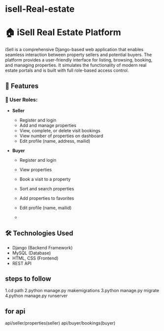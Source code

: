# isell-Real-estate

# 🏠 iSell Real Estate Platform
iSell is a comprehensive Django-based web application that enables seamless interaction between property sellers and potential buyers. The platform provides a user-friendly interface for listing, browsing, booking, and managing properties. It simulates the functionality of modern real estate portals and is built with full role-based access control.

## 🔧 Features

### 👤 User Roles:
- **Seller**
  - Register and login
  - Add and manage properties
  - View, complete, or delete visit bookings
  - View number of properties on dashboard
  - Edit profile (name, address, mailid)

- **Buyer**
  - Register and login
  - View properties
  - Book a visit to a property
  - Sort and search properties
  - Add properties to favorites
  - Edit profile (name, mailid)
 
  - 
## 🛠️ Technologies Used

- Django (Backend Framework)
- MySQL (Database)
- HTML, CSS (Frontend)
- REST API

## steps to follow
1.cd path
2.python manage.py makemigrations
3.python manage.py migrate
4.python manage.py runserver

## for api
api/seller/properties(seller)
api/buyer/bookings(buyer)

